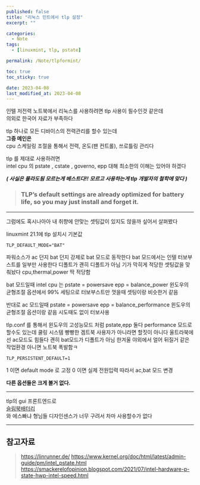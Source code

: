 ```yaml
---
published: false
title: "리눅스 민트에서 tlp 설정"
excerpt: ""

categories:
  - Note
tags:
  - [linuxmint, tlp, pstate]

permalink: /Note/tlpformint/

toc: true
toc_sticky: true

date: 2023-04-08
last_modified_at: 2023-04-08
---
```


인텔 저전력 노트북에서 리눅스를 사용하려면 tlp 사용이 필수인것 같은데   
의외로 한국어 자료가 부족하다   

tlp 하나로 모든 디바이스의 전력관리를 할수 있는데   
__**그중 메인은**__   
cpu 스케일링 조절을 통해서
전력, 온도(팬 컨트롤), 쓰로틀링 관리다


tlp 를 제대로 사용하려면    
intel cpu 의 pstate , cstate , governo, epp 대해 최소한의 이해는 있어야 하겠다

***( 사실은 몰라도됨
모르는게 베스트다!!
모르고 사용하는게 tlp 개발자의 철학에 맞다 )***

> ### TLP’s default settings are already optimized for battery life, so you may just install and forget it.   
---

그럼에도 혹시나아아 내 취향에 안맞는 셋팅값이 있지도 않을까 싶어서 살펴봤다

linuxmint 21.1에 tlp 설치시 기본값

    TLP_DEFAULT_MODE="BAT"

파워소스가 ac 던지 bat 던지 강제로 bat 모드로 동작한다 
bat 모드에서는 인텔 터보부스트를 일부만 사용한다 
디폴트가 괜히 디폴트가 아님
기가 막히게 적당한 셋팅값을 맞춰놨다
cpu,thermal,power 딱 적당함

bat 모드일때
intel cpu 는 
pstate = powersave
epp = balance_power 
윈도우의 균형조절 옵션에서 99% 세팅으로 터보부스트만 껏을때 셋팅이랑 비슷한거 같음

반대로 ac 모드일때
pstate = powersave 
epp = balance_performance
윈도우의 균형조절 옵션이랑 같음
시도때도 없이 터보사용


tlp.conf 를 통해서
윈도우의 고성능모드 처럼
pstate,epp 둘다 performance 모드로 할수도 있는데
쿨링 시스템 빵빵한 겜트북 사용자가 아니라면 할짓이 아니다
울트라북에선 ac모드도 힘들다
괜히 bat모드가 디폴트가 아님
한겨울 야외에서 얼어 뒤질거 같은 작업환경 아니면 노트북 폭발함ㅋ  

 
    TLP_PERSISTENT_DEFAULT=1


1 이면 default mode 로 고정
0 이면 실제 전원입력 따라서 ac,bat 모드 변경

**다른 옵션들은 크게 볼거 없다.**

---   
tlp의 gui 프론트엔드로          
[슬림북배터리](https://github.com/Slimbook-Team/slimbookbattery)   
와 에스빠냐 형님들 디자인센스가 너무 구려서 차마 사용할수가 없다   

---

## 참고자료
>https://linrunner.de/
https://www.kernel.org/doc/html/latest/admin-guide/pm/intel_pstate.html
https://smackerelofopinion.blogspot.com/2021/07/intel-hardware-p-state-hwp-intel-speed.html











